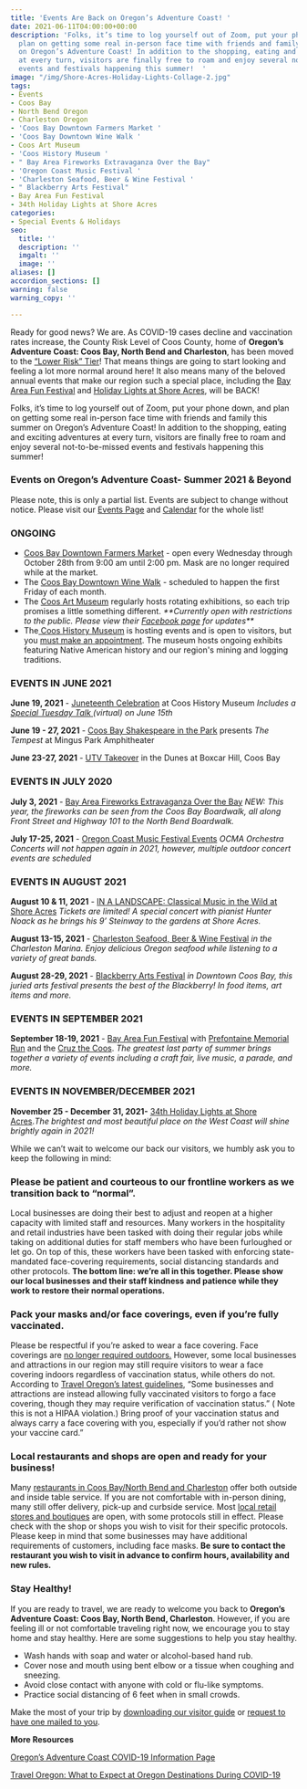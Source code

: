 ```yaml
---
title: 'Events Are Back on Oregon’s Adventure Coast! '
date: 2021-06-11T04:00:00+00:00
description: 'Folks, it’s time to log yourself out of Zoom, put your phone down, and
  plan on getting some real in-person face time with friends and family this summer
  on Oregon’s Adventure Coast! In addition to the shopping, eating and exciting adventures
  at every turn, visitors are finally free to roam and enjoy several not-to-be-missed
  events and festivals happening this summer!  '
image: "/img/Shore-Acres-Holiday-Lights-Collage-2.jpg"
tags:
- Events
- Coos Bay
- North Bend Oregon
- Charleston Oregon
- 'Coos Bay Downtown Farmers Market '
- 'Coos Bay Downtown Wine Walk '
- Coos Art Museum
- 'Coos History Museum '
- " Bay Area Fireworks Extravaganza Over the Bay"
- 'Oregon Coast Music Festival '
- 'Charleston Seafood, Beer & Wine Festival '
- " Blackberry Arts Festival"
- Bay Area Fun Festival
- 34th Holiday Lights at Shore Acres
categories:
- Special Events & Holidays
seo:
  title: ''
  description: ''
  imgalt: ''
  image: ''
aliases: []
accordion_sections: []
warning: false
warning_copy: ''

---
```

Ready for good news? We are. As COVID-19 cases decline and vaccination rates increase, the County Risk Level of Coos County, home of **Oregon’s Adventure Coast: Coos Bay, North Bend and Charleston**, has been moved to the [“Lower Risk” Tier](https://nbc16.com/news/coos-county-oregon/as-coos-county-moves-to-low-risk-businesses-customers-sense-return-of-normalcy-06-09-2021)! That means things are going to start looking and feeling a lot more normal around here! It also means many of the beloved annual events that make our region such a special place, including the [Bay Area Fun Festival](https://www.oregonsadventurecoast.com/event/annual-bay-area-fun-festival-2019/) and [Holiday Lights at Shore Acres](https://www.oregonsadventurecoast.com/event/annual-holiday-lights-at-shore-acres/), will be BACK!

Folks, it’s time to log yourself out of Zoom, put your phone down, and plan on getting some real in-person face time with friends and family this summer on Oregon’s Adventure Coast! In addition to the shopping, eating and exciting adventures at every turn, visitors are finally free to roam and enjoy several not-to-be-missed events and festivals happening this summer!

### Events on Oregon’s Adventure Coast- Summer 2021 & Beyond

Please note, this is only a partial list. Events are subject to change without notice. Please visit our [Events Page](https://www.oregonsadventurecoast.com/events/) and [Calendar](https://www.oregonsadventurecoast.com/calendar/) for the whole list!

### **ONGOING**

* [Coos Bay Downtown Farmers Market](https://www.oregonsadventurecoast.com/blog/2021-coos-bay-farmers-market-opening-may-5th/) - open every Wednesday through October 28th from 9:00 am until 2:00 pm. Mask are no longer required while at the market.
* The [Coos Bay Downtown Wine Walk](https://www.facebook.com/CoosBayWineWalk/) - scheduled to happen the first Friday of each month.
* The [Coos Art Museum](https://www.coosart.org/) regularly hosts rotating exhibitions, so each trip promises a little something different. _**Currently open with restrictions to the public. Please view their_ [_Facebook page_](https://www.facebook.com/coosartmuseum) _for updates**_
* The[ Coos History Museum](https://cooshistory.org/) is hosting events and is open to visitors, but you [must make an appointment](https://cooshistory.org/visitor-appointments/). The museum hosts ongoing exhibits featuring Native American history and our region's mining and logging traditions.

### EVENTS IN JUNE 2021

**June 19, 2021** - [Juneteenth Celebration](https://www.oregonsadventurecoast.com/event/juneteenth-celebration/) at Coos History Museum *Includes a [Special Tuesday Talk ](https://cooshistory.org/events/special-edition-tuesday-talk-juneteenth/)(virtual) on June 15th*

**June 19 - 27, 2021** - [Coos Bay Shakespeare in the Park](http://coosbayshakespeare.com/current/) presents _The Tempest_ at Mingus Park Amphitheater

**June 23-27, 2021** - [UTV Takeover](https://www.utvtakeover.com/coos-bay-or/) in the Dunes at Boxcar Hill, Coos Bay

### EVENTS IN JULY 2020

**July 3, 2021** - [Bay Area Fireworks Extravaganza Over the Bay](https://www.oregonsadventurecoast.com/event/july-3rd-july-4th-on-oregon-s-adventure-coast/) _*NEW: This year, the fireworks can be seen from the Coos Bay Boardwalk, all along Front Street and Highway 101 to the North Bend Boardwalk.*_

**July 17-25, 2021** - [Oregon Coast Music Festival Events](https://www.oregonsadventurecoast.com/event/41st-annual-oregon-coast-music-festival/) _*OCMA Orchestra Concerts will not happen again in 2021, however, multiple outdoor concert events are scheduled*_

### EVENTS IN AUGUST 2021

**August 10 & 11, 2021** - [IN A LANDSCAPE: Classical Music in the Wild at Shore Acres](https://www.oregonsadventurecoast.com/event/in-a-landscape-classical-music-in-the-wild/) _*Tickets are limited!* A special concert with pianist Hunter Noack as he brings his 9’ Steinway to the gardens at Shore Acres._

**August 13-15, 2021** - [Charleston Seafood, Beer & Wine Festival](https://www.oregonsadventurecoast.com/event/annual-charleston-seafood-festival/) _in the Charleston Marina. Enjoy delicious Oregon seafood while listening to a variety of great bands._

**August 28-29, 2021** - [Blackberry Arts Festival](https://www.oregonsadventurecoast.com/event/annual-blackberry-arts-festival/) _in Downtown Coos Bay, this juried arts festival presents the best of the Blackberry! In food items, art items and more._

### EVENTS IN SEPTEMBER 2021

**September 18-19, 2021** - [Bay Area Fun Festival](https://www.oregonsadventurecoast.com/event/annual-bay-area-fun-festival-2019/) with [Prefontaine Memorial Run](https://www.oregonsadventurecoast.com/event/annual-prefontaine-memorial-run/) and the [Cruz the Coos](https://www.oregonsadventurecoast.com/event/annual-cruz-the-coos/). _The greatest last party of summer brings together a variety of events including a craft fair, live music, a parade, and more._

### EVENTS IN NOVEMBER/DECEMBER 2021

**November 25 - December 31, 2021-** [34th Holiday Lights at Shore Acres](https://www.oregonsadventurecoast.com/event/annual-holiday-lights-at-shore-acres/)._The brightest and most beautiful place on the West Coast will shine brightly again in 2021!_

While we can’t wait to welcome our back our visitors, we humbly ask you to keep the following in mind:

### **Please be patient and courteous to our frontline workers as we transition back to “normal”.**

Local businesses are doing their best to adjust and reopen at a higher capacity with limited staff and resources. Many workers in the hospitality and retail industries have been tasked with doing their regular jobs while taking on additional duties for staff members who have been furloughed or let go. On top of this, these workers have been tasked with enforcing state-mandated face-covering requirements, social distancing standards and other protocols. **The bottom line: we’re all in this together. Please show our local businesses and their staff kindness and patience while they work to restore their normal operations.**

### **Pack your masks and/or face coverings, even if you’re fully vaccinated.**

Please be respectful if you’re asked to wear a face covering. Face coverings are [no longer required outdoors.](https://sharedsystems.dhsoha.state.or.us/DHSForms/Served/le2288K.pdf) However, some local businesses and attractions in our region may still require visitors to wear a face covering indoors regardless of vaccination status, while others do not. According to [Travel Oregon’s latest guidelines](https://traveloregon.com/things-to-do/what-to-expect-at-oregon-destinations-during-covid-19/), “Some businesses and attractions are instead allowing fully vaccinated visitors to forgo a face covering, though they may require verification of vaccination status.” ( Note this is not a HIPAA violation.) Bring proof of your vaccination status and always carry a face covering with you, especially if you’d rather not show your vaccine card.”

### **Local restaurants and shops are open and ready for your business!**

Many [restaurants in Coos Bay/North Bend and Charleston](https://www.oregonsadventurecoast.com/dining/) offer both outside and inside table service. If you are not comfortable with in-person dining, many still offer delivery, pick-up and curbside service. Most [local retail stores and boutiques](https://www.oregonsadventurecoast.com/shopping/) are open, with some protocols still in effect. Please check with the shop or shops you wish to visit for their specific protocols. Please keep in mind that some businesses may have additional requirements of customers, including face masks. **Be sure to contact the restaurant you wish to visit in advance to confirm hours, availability and new rules.**

### **Stay Healthy!**

If you are ready to travel, we are ready to welcome you back to **Oregon’s Adventure Coast: Coos Bay, North Bend, Charleston**. However, if you are feeling ill or not comfortable traveling right now, we encourage you to stay home and stay healthy. Here are some suggestions to help you stay healthy.

* Wash hands with soap and water or alcohol-based hand rub.
* Cover nose and mouth using bent elbow or a tissue when coughing and sneezing.
* Avoid close contact with anyone with cold or flu-like symptoms.
* Practice social distancing of 6 feet when in small crowds.

Make the most of your trip by [downloading our visitor guide](https://www.oregonsadventurecoast.com/img/Oregon-Coast-Visitor-Guide.pdf) or [request to have one mailed to you](https://www.oregonsadventurecoast.com/contact/#contactform).

  
**More Resources**

[Oregon’s Adventure Coast COVID-19 Information Page](https://www.oregonsadventurecoast.com/covid-19/)

[Travel Oregon: What to Expect at Oregon Destinations During COVID-19](https://traveloregon.com/things-to-do/what-to-expect-at-oregon-destinations-during-covid-19/)